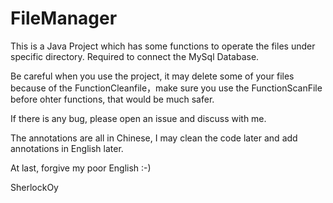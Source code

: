 FileManager
===========
This is a Java Project which has some functions to operate the files under specific directory. Required to connect the MySql Database.

Be careful when you use the project, it may delete some of your files because of the FunctionCleanfile，make sure you use the FunctionScanFile before ohter functions, that would be much safer. 

If there is any bug, please open an issue and discuss with me.

The annotations are all in Chinese, I may clean the code later and add annotations in English later.

At last, forgive my poor English :-)

SherlockOy
